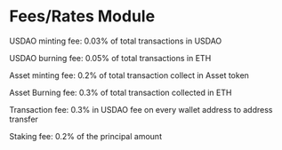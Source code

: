 # Fees/Rates Module

USDAO minting fee: 0.03% of total transactions in USDAO

USDAO burning fee: 0.05% of total transactions in ETH

Asset minting fee: 0.2% of total transaction collect in Asset token

Asset Burning fee: 0.3% of total transaction collected in ETH

Transaction fee: 0.3% in USDAO fee on every wallet address to address transfer

Staking fee: 0.2% of the principal amount

